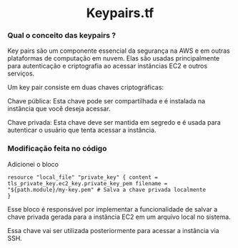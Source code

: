 <h1 align=center>Keypairs.tf</h1>

### Qual o conceito das keypairs ? 

Key pairs são um componente essencial da segurança na AWS e em outras plataformas de computação em nuvem. Elas são usadas principalmente para autenticação e criptografia ao acessar instâncias EC2 e outros serviços.

Um key pair consiste em duas chaves criptográficas:

Chave pública: Esta chave pode ser compartilhada e é instalada na instância que você deseja acessar.

Chave privada: Esta chave deve ser mantida em segredo e é usada para autenticar o usuário que tenta acessar a instância.

### Modificação feita no código

Adicionei o bloco 

<code>resource "local_file" "private_key" {
  content  = tls_private_key.ec2_key.private_key_pem
  filename = "${path.module}/my-key.pem" # Salva a chave privada localmente
}</code>

Esse bloco é responsável por implementar a funcionalidade de salvar a chave privada gerada para a instância EC2 em um arquivo local no sistema.

Essa chave vai ser utilizada posteriormente para acessar a instância via SSH.


